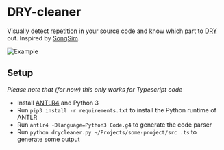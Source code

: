 # DRY-cleaner

Visually detect [repetition](https://www.youtube.com/watch?v=WQrUCqd41Ww) in your source code
and know which part to [DRY](https://en.wikipedia.org/wiki/Don%27t_repeat_yourself) out.
Inspired by [SongSim](https://colinmorris.github.io/SongSim).

![Example](https://user-images.githubusercontent.com/7141845/31598759-a8030d52-b24f-11e7-8dc2-109e6ed5b395.png)

## Setup

_Please note that (for now) this only works for Typescript code_

* Install [ANTLR4](https://github.com/antlr/antlr4) and Python 3
* Run `pip3 install -r requirements.txt` to install the Python runtime of ANTLR
* Run `antlr4 -Dlanguage=Python3 Code.g4` to generate the code parser
* Run `python drycleaner.py ~/Projects/some-project/src .ts` to generate some output

